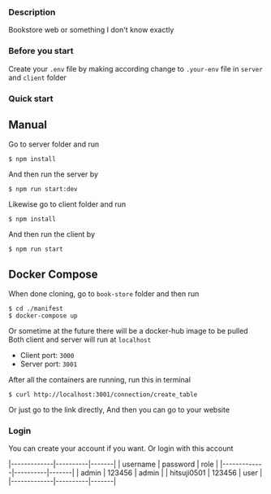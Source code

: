 ### Description

Bookstore web or something I don't know exactly

### Before you start

Create your `.env` file by making according change to `.your-env` file in `server` and `client` folder

### Quick start

## Manual

Go to server folder and run

```console
$ npm install
```

And then run the server by 

```console 
$ npm run start:dev
```

Likewise go to client folder and run

```console
$ npm install
```

And then run the client by 

```console 
$ npm run start
```

## Docker Compose

When done cloning, go to `book-store` folder and then run

``` console
$ cd ./manifest
$ docker-compose up
```

Or sometime at the future there will be a docker-hub image to be pulled  
Both client and server will run at `localhost`  

- Client port: `3000`
- Server port: `3001`

After all the containers are running, run this in terminal

``` console
$ curl http://localhost:3001/connection/create_table
```

Or just go to the link directly, And then you can go to your website

### Login

You can create your account if you want. Or login with this account  

|-------------|----------|-------|
| username    | password | role  |
|-------------|----------|-------|
| admin       |   123456 | admin |
| hitsuji0501 |   123456 | user  |
|-------------|----------|-------|
